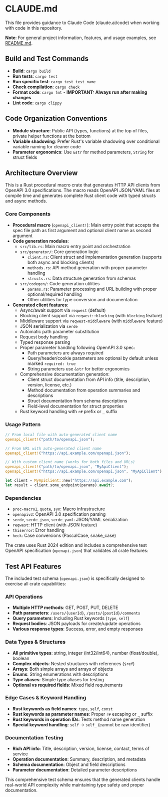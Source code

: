 # CLAUDE.md

This file provides guidance to Claude Code (claude.ai/code) when working with code in this repository.

**Note**: For general project information, features, and usage examples, see [README.md](README.md).

## Build and Test Commands

- **Build**: `cargo build`
- **Run tests**: `cargo test`
- **Run specific test**: `cargo test test_name`
- **Check compilation**: `cargo check`
- **Format code**: `cargo fmt` - **IMPORTANT: Always run after making changes**
- **Lint code**: `cargo clippy`

## Code Organization Conventions

- **Module structure**: Public API (types, functions) at the top of files, private helper functions at the bottom
- **Variable shadowing**: Prefer Rust's variable shadowing over conditional variable naming for cleaner code
- **Parameter ergonomics**: Use `&str` for method parameters, `String` for struct fields

## Architecture Overview

This is a Rust procedural macro crate that generates HTTP API clients from OpenAPI 3.0 specifications. The macro reads OpenAPI JSON/YAML files at compile time and generates complete Rust client code with typed structs and async methods.

### Core Components

- **Procedural macro** (`openapi_client!`): Main entry point that accepts the spec file path as first argument and optional client name as second argument
- **Code generation modules**:
  - `src/lib.rs`: Main macro entry point and orchestration
  - `src/generator/`: Core generation logic
    - `client.rs`: Client struct and implementation generation (supports both async and blocking clients)
    - `methods.rs`: API method generation with proper parameter handling
    - `structs.rs`: Data structure generation from schemas
  - `src/codegen/`: Code generation utilities
    - `params.rs`: Parameter processing and URL building with proper optional/required handling
    - Other utilities for type conversion and documentation
- **Generated client features**:
  - Async/await support via `reqwest` (default)
  - Blocking client support via `reqwest::blocking` (with `blocking` feature)
  - Middleware support via `reqwest-middleware` (with `middleware` feature)
  - JSON serialization via `serde`
  - Automatic path parameter substitution
  - Request body handling
  - Typed response parsing
  - Proper parameter handling following OpenAPI 3.0 spec:
    - Path parameters are always required
    - Query/header/cookie parameters are optional by default unless marked `required: true`
    - String parameters use `&str` for better ergonomics
  - Comprehensive documentation generation:
    - Client struct documentation from API info (title, description, version, license, etc.)
    - Method documentation from operation summaries and descriptions
    - Struct documentation from schema descriptions
    - Field-level documentation for struct properties
  - Rust keyword handling with `r#` prefix or `_` suffix

### Usage Pattern

```rust
// From local file with auto-generated client name
openapi_client!("path/to/openapi.json");

// From URL with auto-generated client name  
openapi_client!("https://api.example.com/openapi.json");

// With custom client name (works for both files and URLs)
openapi_client!("path/to/openapi.json", "MyApiClient");
openapi_client!("https://api.example.com/openapi.json", "MyApiClient");

let client = MyApiClient::new("https://api.example.com");
let result = client.some_endpoint(params).await?;
```

### Dependencies

- `proc-macro2`, `quote`, `syn`: Macro infrastructure
- `openapiv3`: OpenAPI 3.0 specification parsing
- `serde`, `serde_json`, `serde_yaml`: JSON/YAML serialization
- `reqwest`: HTTP client (with JSON feature)
- `thiserror`: Error handling
- `heck`: Case conversions (PascalCase, snake_case)

The crate uses Rust 2024 edition and includes a comprehensive test OpenAPI specification (`openapi.json`) that validates all crate features:

## Test API Features

The included test schema (`openapi.json`) is specifically designed to exercise all crate capabilities:

### API Operations
- **Multiple HTTP methods**: GET, POST, PUT, DELETE
- **Path parameters**: `/users/{userId}`, `/posts/{postId}/comments`
- **Query parameters**: Including Rust keywords (`type`, `self`)
- **Request bodies**: JSON payloads for create/update operations
- **Various response types**: Success, error, and empty responses

### Data Types & Structures
- **All primitive types**: string, integer (int32/int64), number (float/double), boolean
- **Complex objects**: Nested structures with references (`$ref`)
- **Arrays**: Both simple arrays and arrays of objects
- **Enums**: String enumerations with descriptions
- **Type aliases**: Simple type aliases for testing
- **Optional vs required fields**: Mixed field requirements

### Edge Cases & Keyword Handling
- **Rust keywords as field names**: `type`, `self`, `const`
- **Rust keywords as parameter names**: Proper `r#` escaping or `_` suffix
- **Rust keywords in operation IDs**: Tests method name generation
- **Special keyword handling**: `self` → `self_` (cannot be raw identifier)

### Documentation Testing
- **Rich API info**: Title, description, version, license, contact, terms of service
- **Operation documentation**: Summary, description, and metadata
- **Schema documentation**: Object and field descriptions
- **Parameter documentation**: Detailed parameter descriptions

This comprehensive test schema ensures that the generated clients handle real-world API complexity while maintaining type safety and proper documentation.